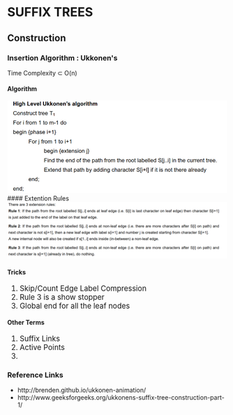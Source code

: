 # SUFFIX TREES

## Construction

### Insertion Algorithm : Ukkonen's
Time Complexity &sub; O(n)  
#### Algorithm
<img src="images/ukkonen.png">
<br>
#### Extention Rules
<img src="images/ukkonen_rules.png" >

#### Tricks
<ol style="font-size:1.2em">
    <li>Skip/Count Edge Label Compression</li>
    <li>Rule 3 is a show stopper</li>
    <li>Global end for all the leaf nodes</li>
</ol>

#### Other Terms
<ol style="font-size:1.2em">
    <li>Suffix Links</li>
    <li>Active Points</li>
    <li></li>
</ol>


###  Reference Links
<ul>
    <li>http://brenden.github.io/ukkonen-animation/</li>
    <li>http://www.geeksforgeeks.org/ukkonens-suffix-tree-construction-part-1/</li>
<ul>
